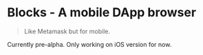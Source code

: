 # Blocks - A mobile DApp browser
 > Like Metamask but for mobile.

 Currently pre-alpha. Only working on iOS version for now. 

